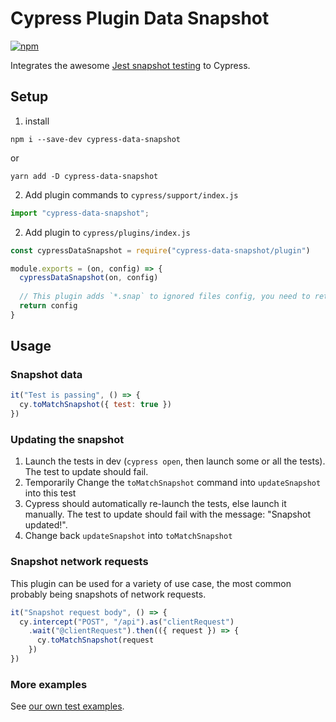# Cypress Plugin Data Snapshot

[![npm](https://img.shields.io/npm/v/cypress-data-snapshot)](https://www.npmjs.com/package/cypress-data-snapshot)

Integrates the awesome [Jest snapshot testing](https://jestjs.io/docs/snapshot-testing) to Cypress.

## Setup

1. install

```
npm i --save-dev cypress-data-snapshot
```

or

```
yarn add -D cypress-data-snapshot
```


2. Add plugin commands to `cypress/support/index.js`

```javascript
import "cypress-data-snapshot";
```

2. Add plugin to `cypress/plugins/index.js`

```javascript
const cypressDataSnapshot = require("cypress-data-snapshot/plugin")

module.exports = (on, config) => {
  cypressDataSnapshot(on, config)
  
  // This plugin adds `*.snap` to ignored files config, you need to return config for it to take effect
  return config
}
```

## Usage

### Snapshot data

```javascript
it("Test is passing", () => {
  cy.toMatchSnapshot({ test: true })
})
```

### Updating the snapshot

1. Launch the tests in dev (`cypress open`, then launch some or all the tests). The test to update should fail.
2. Temporarily Change the `toMatchSnapshot` command into `updateSnapshot` into this test
3. Cypress should automatically re-launch the tests, else launch it manually. The test to update should fail with the message: "Snapshot updated!".
4. Change back `updateSnapshot` into `toMatchSnapshot`

### Snapshot network requests

This plugin can be used for a variety of use case, the most common probably being snapshots of network requests.

```javascript
it("Snapshot request body", () => {
  cy.intercept("POST", "/api").as("clientRequest")
    .wait("@clientRequest").then(({ request }) => {
      cy.toMatchSnapshot(request
    })
})
```


### More examples

See [our own test examples](https://github.com/matchawine/cypressDataSnapshot/blob/main/cypress/integration/expectedToPass.js).
